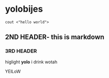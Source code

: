 # yolobijes
```
cout <"hello world">
```
## 2ND HEADER- this is markdown

### 3RD HEADER 
higlight __yolo__
i drink wotah

YElLoW
